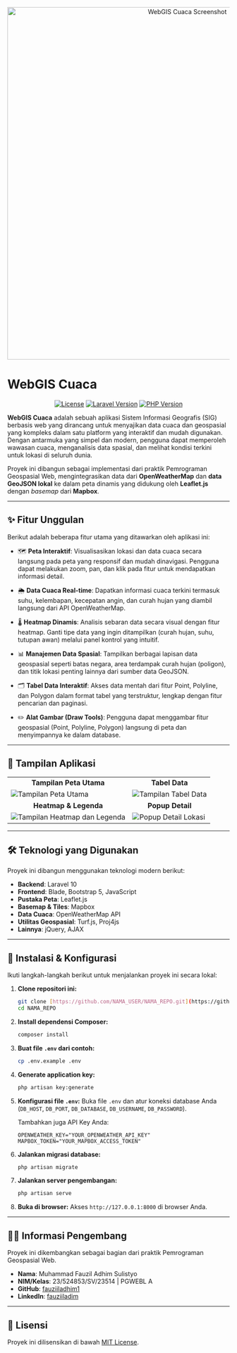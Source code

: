 <p align="center">
  <img src="https://i.imgur.com/uR12gYF.jpg" width="800" alt="WebGIS Cuaca Screenshot">
</p>

# WebGIS Cuaca

<p align="center">
  <a href="https://github.com/USERNAME/REPO/LICENSE"><img src="https://img.shields.io/badge/license-MIT-blue.svg" alt="License"></a>
  <a href="#"><img src="https://img.shields.io/badge/Laravel-10.x-orange.svg" alt="Laravel Version"></a>
  <a href="#"><img src="https://img.shields.io/badge/PHP-8.1%2B-blue.svg" alt="PHP Version"></a>
</p>

**WebGIS Cuaca** adalah sebuah aplikasi Sistem Informasi Geografis (SIG) berbasis web yang dirancang untuk menyajikan data cuaca dan geospasial yang kompleks dalam satu platform yang interaktif dan mudah digunakan. Dengan antarmuka yang simpel dan modern, pengguna dapat memperoleh wawasan cuaca, menganalisis data spasial, dan melihat kondisi terkini untuk lokasi di seluruh dunia.

Proyek ini dibangun sebagai implementasi dari praktik Pemrograman Geospasial Web, mengintegrasikan data dari **OpenWeatherMap** dan **data GeoJSON lokal** ke dalam peta dinamis yang didukung oleh **Leaflet.js** dengan *basemap* dari **Mapbox**.

---

## ✨ Fitur Unggulan

Berikut adalah beberapa fitur utama yang ditawarkan oleh aplikasi ini:

* 🗺️ **Peta Interaktif**: Visualisasikan lokasi dan data cuaca secara langsung pada peta yang responsif dan mudah dinavigasi. Pengguna dapat melakukan zoom, pan, dan klik pada fitur untuk mendapatkan informasi detail.

* 🌦️ **Data Cuaca Real-time**: Dapatkan informasi cuaca terkini termasuk suhu, kelembapan, kecepatan angin, dan curah hujan yang diambil langsung dari API OpenWeatherMap.

* 🌡️ **Heatmap Dinamis**: Analisis sebaran data secara visual dengan fitur heatmap. Ganti tipe data yang ingin ditampilkan (curah hujan, suhu, tutupan awan) melalui panel kontrol yang intuitif.

* 📊 **Manajemen Data Spasial**: Tampilkan berbagai lapisan data geospasial seperti batas negara, area terdampak curah hujan (poligon), dan titik lokasi penting lainnya dari sumber data GeoJSON.

* 🗂️ **Tabel Data Interaktif**: Akses data mentah dari fitur Point, Polyline, dan Polygon dalam format tabel yang terstruktur, lengkap dengan fitur pencarian dan paginasi.

* ✏️ **Alat Gambar (Draw Tools)**: Pengguna dapat menggambar fitur geospasial (Point, Polyline, Polygon) langsung di peta dan menyimpannya ke dalam database.

---

## 📸 Tampilan Aplikasi

<table>
  <tr>
    <td align="center"><strong>Tampilan Peta Utama</strong></td>
    <td align="center"><strong>Tabel Data</strong></td>
  </tr>
  <tr>
    <td><img src="https://i.imgur.com/qE4Jv9w.jpg" alt="Tampilan Peta Utama"></td>
    <td><img src="https://i.imgur.com/8Qj91i3.png" alt="Tampilan Tabel Data"></td>
  </tr>
   <tr>
    <td align="center"><strong>Heatmap & Legenda</strong></td>
    <td align="center"><strong>Popup Detail</strong></td>
  </tr>
   <tr>
    <td><img src="https://i.imgur.com/kSj9s7d.jpg" alt="Tampilan Heatmap dan Legenda"></td>
    <td><img src="https://i.imgur.com/jI9nJ5b.jpg" alt="Popup Detail Lokasi"></td>
  </tr>
</table>

---

## 🛠️ Teknologi yang Digunakan

Proyek ini dibangun menggunakan teknologi modern berikut:

* **Backend**: Laravel 10
* **Frontend**: Blade, Bootstrap 5, JavaScript
* **Pustaka Peta**: Leaflet.js
* **Basemap & Tiles**: Mapbox
* **Data Cuaca**: OpenWeatherMap API
* **Utilitas Geospasial**: Turf.js, Proj4js
* **Lainnya**: jQuery, AJAX

---

## 🚀 Instalasi & Konfigurasi

Ikuti langkah-langkah berikut untuk menjalankan proyek ini secara lokal:

1.  **Clone repositori ini:**
    ```bash
    git clone [https://github.com/NAMA_USER/NAMA_REPO.git](https://github.com/NAMA_USER/NAMA_REPO.git)
    cd NAMA_REPO
    ```

2.  **Install dependensi Composer:**
    ```bash
    composer install
    ```

3.  **Buat file `.env` dari contoh:**
    ```bash
    cp .env.example .env
    ```

4.  **Generate application key:**
    ```bash
    php artisan key:generate
    ```

5.  **Konfigurasi file `.env`:**
    Buka file `.env` dan atur koneksi database Anda (`DB_HOST`, `DB_PORT`, `DB_DATABASE`, `DB_USERNAME`, `DB_PASSWORD`).
    
    Tambahkan juga API Key Anda:
    ```env
    OPENWEATHER_KEY="YOUR_OPENWEATHER_API_KEY"
    MAPBOX_TOKEN="YOUR_MAPBOX_ACCESS_TOKEN"
    ```

6.  **Jalankan migrasi database:**
    ```bash
    php artisan migrate
    ```

7.  **Jalankan server pengembangan:**
    ```bash
    php artisan serve
    ```

8.  **Buka di browser:**
    Akses `http://127.0.0.1:8000` di browser Anda.

---

## 🧑‍💻 Informasi Pengembang

Proyek ini dikembangkan sebagai bagian dari praktik Pemrograman Geospasial Web.

* **Nama**: Muhammad Fauzil Adhim Sulistyo
* **NIM/Kelas**: 23/524853/SV/23514 | PGWEBL A
* **GitHub**: [fauziiladhim1](https://github.com/fauziiladhim1)
* **LinkedIn**: [fauziiladim](https://www.linkedin.com/in/fauziiladhim)

---

## 📄 Lisensi

Proyek ini dilisensikan di bawah [MIT License](LICENSE.md).
